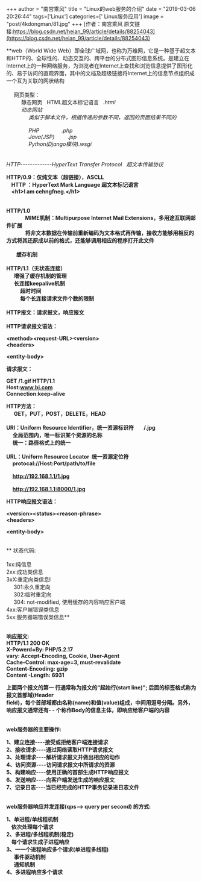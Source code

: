 +++
author = "南宫乘风"
title = "Linux的web服务的介绍"
date = "2019-03-06 20:26:44"
tags=['Linux']
categories=[' Linux服务应用']
image = "post/4kdongman/81.jpg"
+++
[作者：南宫乘风   原文链接:https://blog.csdn.net/heian_99/article/details/88254043](https://blog.csdn.net/heian_99/article/details/88254043)

**web（World Wide Web）即全球广域网，也称为万维网，它是一种基于超文本和HTTP的、全球性的、动态交互的、跨平台的分布式图形信息系统。是建立在Internet上的一种网络服务，为浏览者在Internet上查找和浏览信息提供了图形化的、易于访问的直观界面，其中的文档及超级链接将Internet上的信息节点组织成一个互为关联的网状结构<br>      <br>     网页类型：<br>           静态网页   HTML超文本标记语言   *.html<br>           动态网站<br>                类似于脚本文件，根据传递的参数不同，返回的页面结果不同的<br>                <br>                PHP               *.php<br>                Java(JSP)         *.jsp<br>                Python(Django模块)*.wsgi<br>                <br>                <br> HTTP-------------HyperText Transfer Protocol   超文本传输协议**

**HTTP/0.9：仅纯文本（超链接），ASCLL<br>     HTTP ：HyperText Mark Language 超文本标记语言<br>     &lt;h1&gt;I am cehngfneg.&lt;/h1&gt;<br>     <br>     <br>HTTP/1.0<br>                MIME机制：Multipurpose Internet Mail Extensions，多用途互联网邮件扩展<br>                将非文本数据在传输前重新编码为文本格式再传输，接收方能够用相反的方式将其还原成以前的格式，还能够调用相应的程序打开此文件<br>           <br>         缓存机制<br>         <br>HTTP/1.1（无状态连接）<br>       增强了缓存机制的管理<br>       长连接keepalive机制<br>            超时时间<br>            每个长连接请求文件个数的限制<br>            <br>HTTP报文：请求报文，响应报文<br>            <br>HTTP请求报文语法：**

**&lt;method&gt;&lt;request-URL&gt;&lt;version&gt;<br> &lt;headers&gt;**

**&lt;entity-body&gt;**

**请求报文：**

**GET /1.gif HTTP/1.1<br> Host:www.bj.com<br> Connection:keep-alive**

**HTTP方法：<br>       GET，PUT，POST，DELETE，HEAD<br>       <br> URI：Uniform Resource Identifier，统一资源标识符        /.jpg<br>      全局范围内，唯一标识某个资源的名称<br>      统一：路径格式上的统一<br>      <br> URL：Uniform Resource Locator  统一资源定位符<br>      protocal://Host:Port/path/to/file<br>      <br>      http://192.168.1.1/1.jpg<br>      <br>      http://192.168.1.1:8000/1.jpg**

**HTTP响应报文语法：**

**&lt;version&gt;&lt;status&gt;&lt;reason-phrase&gt;<br> &lt;headers&gt;**

**&lt;entity-body&gt;**

<br>** 状态代码:<br>  <br> 1xx:纯信息<br> 2xx:成功类信息<br> 3xX:重定向类信息I<br>      301:永久重定向<br>      302:临时重定向<br>      304: not-modified, 使用缓存的内容响应客户端<br> 4xx:客户端错误类信息<br> 5xx:服务器端错误类信息**

<br>**响应报文:<br> HTTP/1.1 200 OK<br> X-Powerd=By: PHP/5.2.17<br> vary: Accept-Encoding, Cookie, User-Agent<br> Cache-Control: max-age=3, must-revalidate<br> Content-Encoding: gzip<br> Content -Length: 6931**

**上面两个报文的第一 行通常称为报文的“起始行(start line)"; 后面的标签格式称为报文首部域(Header<br> field)，每个首部域都由名称(name)和值(value)组成，中间用逗号分隔。另外，响应报文通常还有- - 个称作Body的信息主体，即响应给客户端的内容**

<br>**web服务器的主要操作:**

**1、建立连接----接受或拒绝客户端连接请求<br> 2、接收请求----通过网络读取HTTP请求报文<br> 3、处理请求----解析请求报文并做出相应的动作<br> 4、访问资源----访问请求报文中所请求的资源<br> 5、构建响应----使用正确的首部生成HTTP响应报文<br> 6、发送响应----向客户端发送生成的响应报文<br> 7、记录日志----当已经完成的HTTP事务记录进日志文件**

<br>**web服务器响应并发连接(qps--&gt; query per second) 的方式:**

**1、单进程/单线程机制<br>     依次处理每个请求<br> 2、多进程/多线程机制(稳定)<br>     每个请求生成子进程响应<br> 3、一一个进程响应多个请求(单进程多线程)<br>       事件驱动机制<br>       通知机制<br> 4、多进程响应多个请求**
